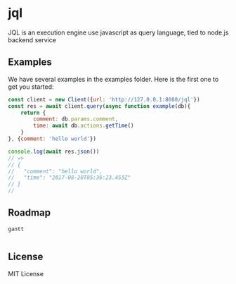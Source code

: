 # jql
JQL is an execution engine use javascript as query language, tied to node.js backend service

## Examples

We have several examples in the examples folder. Here is the first one to get you started:

```javascript
const client = new Client({url: 'http://127.0.0.1:8080/jql'})
const res = await client.query(async function example(db){
	return {
		comment: db.params.comment, 
		time: await db.actions.getTime()
	}
}, {comment: 'hello world'})

console.log(await res.json())
// => 
// {
//   "comment": "hello world",
//   "time": "2017-08-20T05:36:23.453Z"
// } 
//
```

## Roadmap

```mermaid
gantt
  
```

## License

MIT License